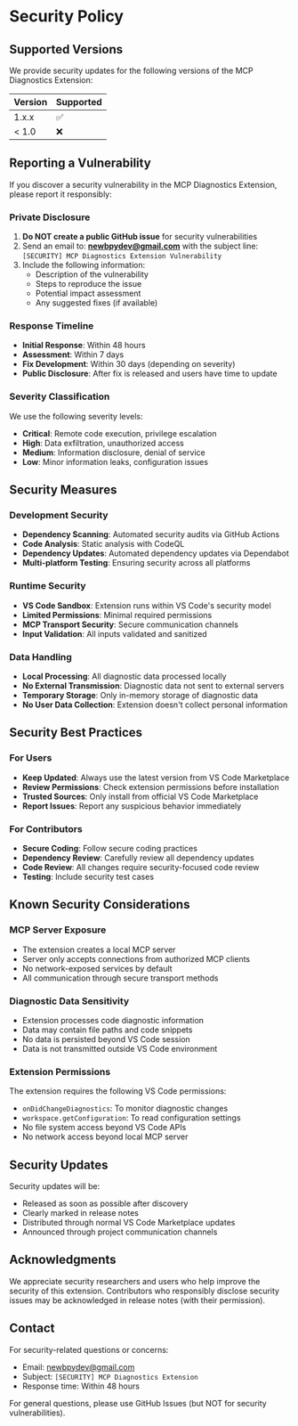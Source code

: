 # Security Policy

## Supported Versions

We provide security updates for the following versions of the MCP Diagnostics Extension:

| Version | Supported          |
| ------- | ------------------ |
| 1.x.x   | :white_check_mark: |
| < 1.0   | :x:                |

## Reporting a Vulnerability

If you discover a security vulnerability in the MCP Diagnostics Extension, please report it responsibly:

### Private Disclosure

1. **Do NOT create a public GitHub issue** for security vulnerabilities
2. Send an email to: **newbpydev@gmail.com** with the subject line: `[SECURITY] MCP Diagnostics Extension Vulnerability`
3. Include the following information:
   - Description of the vulnerability
   - Steps to reproduce the issue
   - Potential impact assessment
   - Any suggested fixes (if available)

### Response Timeline

- **Initial Response**: Within 48 hours
- **Assessment**: Within 7 days
- **Fix Development**: Within 30 days (depending on severity)
- **Public Disclosure**: After fix is released and users have time to update

### Severity Classification

We use the following severity levels:

- **Critical**: Remote code execution, privilege escalation
- **High**: Data exfiltration, unauthorized access
- **Medium**: Information disclosure, denial of service
- **Low**: Minor information leaks, configuration issues

## Security Measures

### Development Security

- **Dependency Scanning**: Automated security audits via GitHub Actions
- **Code Analysis**: Static analysis with CodeQL
- **Dependency Updates**: Automated dependency updates via Dependabot
- **Multi-platform Testing**: Ensuring security across all platforms

### Runtime Security

- **VS Code Sandbox**: Extension runs within VS Code's security model
- **Limited Permissions**: Minimal required permissions
- **MCP Transport Security**: Secure communication channels
- **Input Validation**: All inputs validated and sanitized

### Data Handling

- **Local Processing**: All diagnostic data processed locally
- **No External Transmission**: Diagnostic data not sent to external servers
- **Temporary Storage**: Only in-memory storage of diagnostic data
- **No User Data Collection**: Extension doesn't collect personal information

## Security Best Practices

### For Users

- **Keep Updated**: Always use the latest version from VS Code Marketplace
- **Review Permissions**: Check extension permissions before installation
- **Trusted Sources**: Only install from official VS Code Marketplace
- **Report Issues**: Report any suspicious behavior immediately

### For Contributors

- **Secure Coding**: Follow secure coding practices
- **Dependency Review**: Carefully review all dependency updates
- **Code Review**: All changes require security-focused code review
- **Testing**: Include security test cases

## Known Security Considerations

### MCP Server Exposure

- The extension creates a local MCP server
- Server only accepts connections from authorized MCP clients
- No network-exposed services by default
- All communication through secure transport methods

### Diagnostic Data Sensitivity

- Extension processes code diagnostic information
- Data may contain file paths and code snippets
- No data is persisted beyond VS Code session
- Data is not transmitted outside VS Code environment

### Extension Permissions

The extension requires the following VS Code permissions:
- `onDidChangeDiagnostics`: To monitor diagnostic changes
- `workspace.getConfiguration`: To read configuration settings
- No file system access beyond VS Code APIs
- No network access beyond local MCP server

## Security Updates

Security updates will be:
- Released as soon as possible after discovery
- Clearly marked in release notes
- Distributed through normal VS Code Marketplace updates
- Announced through project communication channels

## Acknowledgments

We appreciate security researchers and users who help improve the security of this extension. Contributors who responsibly disclose security issues may be acknowledged in release notes (with their permission).

## Contact

For security-related questions or concerns:
- Email: newbpydev@gmail.com
- Subject: `[SECURITY] MCP Diagnostics Extension`
- Response time: Within 48 hours

For general questions, please use GitHub Issues (but NOT for security vulnerabilities).
